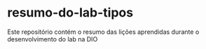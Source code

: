 # resumo-do-lab-tipos
Este repositório contém o resumo das lições aprendidas durante o desenvolvimento do lab na DIO
